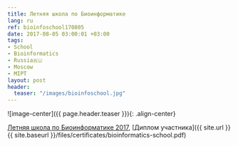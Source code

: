 ```yaml
---
title: Летняя школа по Биоинформатике
lang: ru
ref: bioinfoschool170805
date: 2017-08-05 03:00:01 +03:00
tags:
- School
- Bioinformatics
- Russia🇷🇺
- Moscow
- MIPT
layout: post
header:
  teaser: "/images/bioinfoschool.jpg"
---
```


![image-center]({{ page.header.teaser }}){: .align-center}

[Летняя школа по Биоинформатике 2017](http://bioinformaticsinstitute.ru/summer2017), [Диплом участника]({{ site.url }}{{ site.baseurl }}/files/certificates/bioinformatics-school.pdf)
